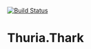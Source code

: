 [![Build Status](https://dev.azure.com/dracorsa/Thuria%20-%20Thark/_apis/build/status/DracoRSA.Thuria.Thark?branchName=master)](https://dev.azure.com/dracorsa/Thuria%20-%20Thark/_build/latest?definitionId=3&branchName=master)

# Thuria.Thark
